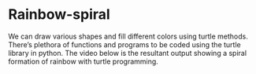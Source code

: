 # Rainbow-spiral
We can draw various shapes and fill different colors using turtle methods. There’s plethora of functions and programs to be coded using the turtle library in python. The video below is the resultant output showing a spiral formation of rainbow with turtle programming.
